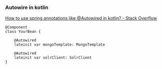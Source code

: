 ### Autowire in kotlin


[How to use spring annotations like @Autowired in kotlin? - Stack Overflow](https://stackoverflow.com/questions/35479631/how-to-use-spring-annotations-like-autowired-in-kotlin)




```kotline
@Component
class YourBean {

    @Autowired
    lateinit var mongoTemplate: MongoTemplate

    @Autowired
    lateinit var solrClient: SolrClient
}
```
